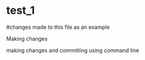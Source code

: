 # test_1

#changes made to this file as an example

Making changes

making changes and committing using command line